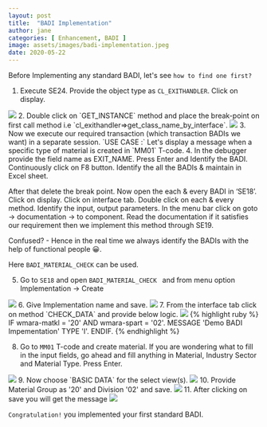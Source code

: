 ```yaml
---
layout: post
title:  "BADI Implementation"
author: jane
categories: [ Enhancement, BADI ]
image: assets/images/badi-implementation.jpeg
date: 2020-05-22
---
```


Before Implementing any standard BADI, let's see <a id="here">`how to find one first?`</a>

1. Execute SE24. Provide the object type as `CL_EXITHANDLER`. Click on display. 
<img src="https://lh3.googleusercontent.com/pw/ACtC-3eY9hugumL6pQfalnY5uVKTPAke5_br0ym7o5TYuxbHfdA5NFVL66JC63mjybF2Un5cLVYV-WoWijc0Jsql6efs2ROs0BWZHnPOd5xxvrUBOe-L3Zh8OGRpcWgLWKcXkyWdHXC789m7VzuXl692YsQH=w832-h374-no?authuser=0">
2. Double click on `GET_INSTANCE` method and place the break-point on first call method i.e `cl_exithandler=>get_class_name_by_interface`.
<img src="https://lh3.googleusercontent.com/pw/ACtC-3dnhZUQtGXZ0xu8kSftXhtS23vyXSASn3KvNYhrMS3hwHBDzanSfhPSqcp6SGnjGUPtsZU31TNESmKuFzSGkXsBCFJ9vyVHsJZyD8oQ9Y_x-iGPyEDOSGEfyEihx78d-mo6KPzSpkywJ3A6m-_VjBDg=w909-h788-no?authuser=0">
3. Now we execute our required transaction (which transaction BADIs we want) in a separate session. `USE CASE :` Let's display a message when a specific type of material is created in `MM01` T-code.
4. In the debugger provide the field name as EXIT_NAME. Press Enter and Identify the BADI. Continuously click on F8 button. Identify the all the BADIs & maintain in Excel sheet. 

After that delete the break point. Now open the each & every BADI in ‘SE18’. Click on display. Click on interface tab. Double click on each & every method. Identify the input, output parameters. In the menu bar click on goto -> documentation -> to component. Read the documentation if it satisfies our requirement then we implement this method through SE19.

Confused? - Hence in the real time we always identify the BADIs with the help of functional people &#128512;.

Here `BADI_MATERIAL_CHECK` can be used.

5. Go to `SE18` and open `BADI_MATERIAL_CHECK ` and from menu option Implementation -> Create
<img src="https://lh3.googleusercontent.com/pw/ACtC-3diWeZd_jo_6sTBYBQO3J8j3sP8xlc0EUnInjVC1W4m7Csr4ApSHU4DieZdCRhOta0oTa7ytBYqI1NjMk4p3s79u8DYkJvtRdjkj_XIlgJZ50Iaahf8PLTyhi7Nqf1lhRVP0xh8GBFwBUT997ZaOdpJ=w1348-h422-no?authuser=0">
6. Give Implementation name and save.
<img src="https://lh3.googleusercontent.com/pw/ACtC-3eSiGLmpTJ2wSeU1BXu7GVJdiwVEDWMr751Ig-c110TwNoglehOk2ow_brbRrYY0DjGir4Afd5NYGiV8NfNNYO61_sssBzzQAn7wSUwh853N0rWKSDDJmgTYOdCC9GVY-2aSCB6P6T3QnyP1aAj09RH=w1178-h432-no?authuser=0">
7. From the interface tab click on method `CHECK_DATA` and provide below logic.
<img src="https://lh3.googleusercontent.com/pw/ACtC-3c-gnWUn_jEKYn7m7q6Gns_ObjP_dU8-AINdj01n-dnifpqyLvSLogfSIrs1vGkXBuTmSc23fkQmRpxNi9zt0d8mSdcmGDm77h5mjAHqG37qd2fpH2oz6nzjVg5NubYakYDPiQ40PfJPElqtXeUs09H=w867-h788-no?authuser=0">
{% highlight ruby %}
IF wmara-matkl = '20'
AND wmara-spart = '02'.
 MESSAGE 'Demo BADI Impementation' TYPE 'I'.
ENDIF.
{% endhighlight %}

8. Go to `MM01` T-code and create material. If you are wondering what to fill in the input fields, go ahead and fill anything in Material, Industry Sector and Material Type. Press Enter.
<img src="https://lh3.googleusercontent.com/pw/ACtC-3c2ggCHKkH3OVOWtbGNaoiGdzfWaUnGsUATNX2wSDQcqy51A3_Zkez2xF6KA54Ml9nekHHl1vqafs0Oplk62MTELlmk3uAY9egz-kFkA2576b1f4fphBGXhPTgC-OXCQSYM5SpII3N-40Z6JARjF4ym=w570-h510-no?authuser=0">
9. Now choose `BASIC DATA` for the select view(s).
<img src="https://lh3.googleusercontent.com/pw/ACtC-3fFM2U2UY-qnlfjN930HqZfo3ead8tdBssvgPattDrKARyD-N4oeJNL-o52enUdCQvPHPCXD2VLZKb6EcZNOQkgMK-YR2m3MpIl1S190mOx0XLRzJLnWqj_tSqFVmd1LjtFRpnmWDa_Qt9n0UFkTl2a=w615-h788-no?authuser=0">
10. Provide Material Group as '20' and Division '02' and save.
<img src="https://lh3.googleusercontent.com/pw/ACtC-3eI5ezQXujAPdiJznFW9epSD6hmPj9TWT1-QYWZvlLJGVfbC1nh48C3EKv4IOPo-hFRGNx2a4U5SSVeDhXR9n6p4Qm7fJqdJxPNeJ3y7scKMelYp3Qo1mwi5z2rSJZ8C4qcwNClqdY0FB9IPRS07IX5=w1166-h318-no?authuser=0">
11. After clicking on save you will get the message 
<img src="https://lh3.googleusercontent.com/pw/ACtC-3eCgdptkqVt_TAYICpO9XC8iee8e6ABTDCyhbyHDvJpsnK9TMI8metQm_qaLMZfdiMTFhMADHT3GMDtoxKo_txM_nzHlbPAdlCxLyhJDnJ4s2eXjo-n17kLLLpf5ztj22dHKqlfilpr93MPRNwcwcKY=w876-h270-no?authuser=0">

`Congratulation!` you implemented your first standard BADI. 
